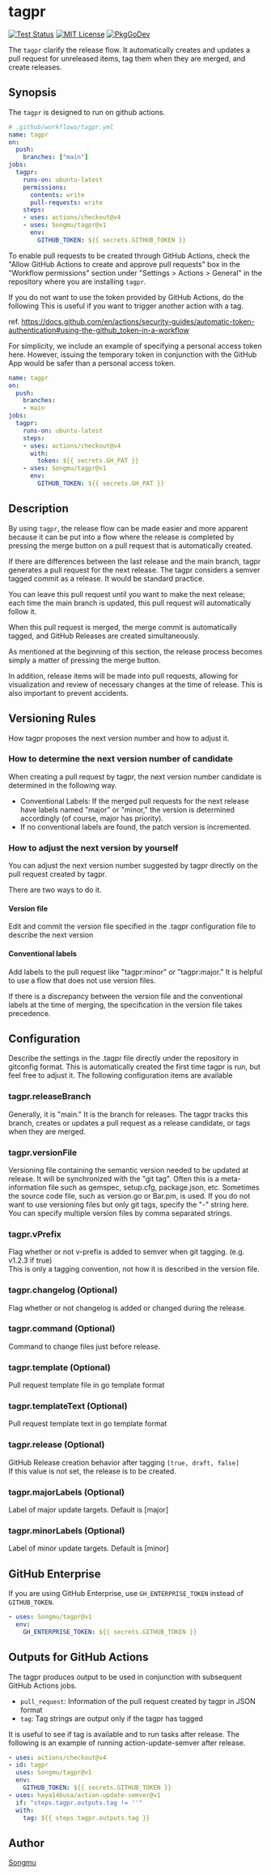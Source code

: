 tagpr
=======

[![Test Status](https://github.com/Songmu/tagpr/workflows/test/badge.svg?branch=main)][actions]
[![MIT License](https://img.shields.io/github/license/Songmu/tagpr)][license]
[![PkgGoDev](https://pkg.go.dev/badge/github.com/Songmu/tagpr)][PkgGoDev]

[actions]: https://github.com/Songmu/tagpr/actions?workflow=test
[license]: https://github.com/Songmu/tagpr/blob/main/LICENSE
[PkgGoDev]: https://pkg.go.dev/github.com/Songmu/tagpr

The `tagpr` clarify the release flow. It automatically creates and updates a pull request for unreleased items, tag them when they are merged, and create releases.

## Synopsis

The `tagpr` is designed to run on github actions.

```yaml
# .github/workflows/tagpr.yml
name: tagpr
on:
  push:
    branches: ["main"]
jobs:
  tagpr:
    runs-on: ubuntu-latest
    permissions:
      contents: write
      pull-requests: write
    steps:
    - uses: actions/checkout@v4
    - uses: Songmu/tagpr@v1
      env:
        GITHUB_TOKEN: ${{ secrets.GITHUB_TOKEN }}
```

To enable pull requests to be created through GitHub Actions, check the "Allow GitHub Actions to create and approve pull requests" box in the "Workflow permissions" section under "Settings > Actions > General" in the repository where you are installing `tagpr`.

If you do not want to use the token provided by GitHub Actions, do the following This is useful if you want to trigger another action with a tag.

ref. <https://docs.github.com/en/actions/security-guides/automatic-token-authentication#using-the-github_token-in-a-workflow>

For simplicity, we include an example of specifying a personal access token here. However, issuing the temporary token in conjunction with the GitHub App would be safer than a personal access token.

```yaml
name: tagpr
on:
  push:
    branches:
    - main
jobs:
  tagpr:
    runs-on: ubuntu-latest
    steps:
    - uses: actions/checkout@v4
      with:
        token: ${{ secrets.GH_PAT }}
    - uses: Songmu/tagpr@v1
      env:
        GITHUB_TOKEN: ${{ secrets.GH_PAT }}
```

## Description
By using `tagpr`, the release flow can be made easier and more apparent because it can be put into a flow where the release is completed by pressing the merge button on a pull request that is automatically created.

If there are differences between the last release and the main branch, tagpr generates a pull request for the next release. The tagpr considers a semver tagged commit as a release. It would be standard practice.

You can leave this pull request until you want to make the next release; each time the main branch is updated, this pull request will automatically follow it.

When this pull request is merged, the merge commit is automatically tagged, and GitHub Releases are created simultaneously.

As mentioned at the beginning of this section, the release process becomes simply a matter of pressing the merge button.

In addition, release items will be made into pull requests, allowing for visualization and review of necessary changes at the time of release. This is also important to prevent accidents.

## Versioning Rules
How tagpr proposes the next version number and how to adjust it.

###  How to determine the next version number of candidate
When creating a pull request by tagpr,  the next version number candidate is determined in the following way.

- Conventional Labels: If the merged pull requests for the next release have labels named "major" or "minor," the version is determined accordingly (of course, major has priority).
- If no conventional labels are found, the patch version is incremented.

### How to adjust the next version by yourself
You can adjust the next version number suggested by tagpr directly on the pull request created by tagpr.

There are two ways to do it.

####  Version file
Edit and commit the version file specified in the .tagpr configuration file to describe the next version

####  Conventional labels
Add labels to the pull request like "tagpr:minor" or "tagpr:major." It is helpful to use a flow that does not use version files.

If there is a discrepancy between the version file and the conventional labels at the time of merging, the specification in the version file takes precedence.

## Configuration
Describe the settings in the .tagpr file directly under the repository in gitconfig format. This is automatically created the first time tagpr is run, but feel free to adjust it. The following configuration items are available

### tagpr.releaseBranch
Generally, it is "main." It is the branch for releases. The tagpr tracks this branch,
creates or updates a pull request as a release candidate, or tags when they are merged.

### tagpr.versionFile
Versioning file containing the semantic version needed to be updated at release.
It will be synchronized with the "git tag".
Often this is a meta-information file such as gemspec, setup.cfg, package.json, etc.
Sometimes the source code file, such as version.go or Bar.pm, is used.
If you do not want to use versioning files but only git tags, specify the "-" string here.
You can specify multiple version files by comma separated strings.

### tagpr.vPrefix
Flag whether or not v-prefix is added to semver when git tagging. (e.g. v1.2.3 if true)  
This is only a tagging convention, not how it is described in the version file.

### tagpr.changelog (Optional)
Flag whether or not changelog is added or changed during the release.

### tagpr.command (Optional)
Command to change files just before release.

### tagpr.template (Optional)
Pull request template file in go template format

### tagpr.templateText (Optional)
Pull request template text in go template format

### tagpr.release (Optional)
GitHub Release creation behavior after tagging `[true, draft, false]`  
If this value is not set, the release is to be created.

### tagpr.majorLabels (Optional)
Label of major update targets. Default is [major]

### tagpr.minorLabels (Optional)
Label of minor update targets. Default is [minor]

## GitHub Enterprise
If you are using GitHub Enterprise, use `GH_ENTERPRISE_TOKEN` instead of `GITHUB_TOKEN`.

```yaml
- uses: Songmu/tagpr@v1
  env:
    GH_ENTERPRISE_TOKEN: ${{ secrets.GITHUB_TOKEN }}
```

## Outputs for GitHub Actions

The tagpr produces output to be used in conjunction with subsequent GitHub Actions jobs.

- `pull_request`: Information of the pull request created by tagpr in JSON format
- `tag`: Tag strings are output only if the tagpr has tagged

It is useful to see if tag is available and to run tasks after release. The following is an example of running action-update-semver after release.

```yaml
- uses: actions/checkout@v4
- id: tagpr
  uses: Songmu/tagpr@v1
  env:
    GITHUB_TOKEN: ${{ secrets.GITHUB_TOKEN }}
- uses: haya14busa/action-update-semver@v1
  if: "steps.tagpr.outputs.tag != ''"
  with:
    tag: ${{ steps.tagpr.outputs.tag }}
```

## Author

[Songmu](https://github.com/Songmu)
